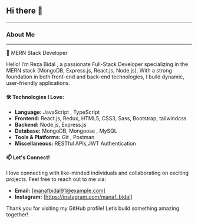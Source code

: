 ## Hi there 👋

---


### About Me
---
🌟  MERN Stack Developer

Hello! I’m Reza Bidal , a passionate Full-Stack Developer specializing in the MERN stack (MongoDB, Express.js, React.js, Node.js). With a strong foundation in both front-end and back-end technologies, I build dynamic, user-friendly applications.

#### 🛠 Technologies I Love:
- **Language:** JavaScript , TypeScript
- **Frontend:** React.js, Redux, HTML5, CSS3, Sass, Bootstrap, tailwindcss
- **Backend:** Node.js, Express.js
- **Database:** MongoDB, Mongoose , MySQL
- **Tools & Platforms:** Git ,  Postman
- **Miscellaneous:** RESTful APIs,JWT Authentication



#### 📫 Let's Connect!

I love connecting with like-minded individuals and collaborating on exciting projects. Feel free to reach out to me via:

- **Email:** [manafbidal91@example.com]
- **Instagram:** [https://instagram.com/manaf_bidal]


Thank you for visiting my GitHub profile! Let’s build something amazing together!
